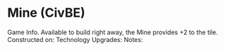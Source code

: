 # Mine (CivBE)

Game Info.
Available to build right away, the Mine provides +2 to the tile.
Constructed on:
Technology Upgrades:
Notes: